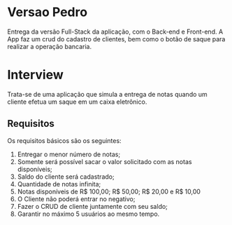 # Versao Pedro
Entrega da versão Full-Stack da aplicação, com o Back-end e Front-end.
A App faz um crud do cadastro de clientes, bem como o botão de saque para realizar a operação bancaria.

# Interview

Trata-se de uma aplicação que simula a entrega de notas quando um cliente efetua um saque em um caixa eletrônico. 

## Requisitos

Os requisitos básicos são os seguintes:

 1. Entregar o menor número de notas;
 2. Somente será possível sacar o valor solicitado com as notas disponíveis;
 3. Saldo do cliente será cadastrado; 
 4. Quantidade de notas infinita;
 5. Notas disponíveis de R$ 100,00; R$ 50,00; R$ 20,00 e R$ 10,00 
 6. O Cliente não poderá entrar no negativo;
 7. Fazer o CRUD de cliente juntamente com seu saldo;
 8. Garantir no máximo 5 usuários ao mesmo tempo.

